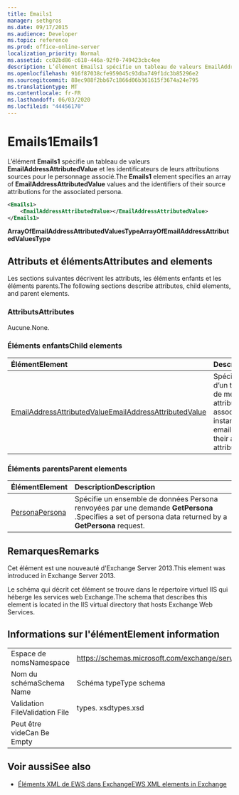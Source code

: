 ```yaml
---
title: Emails1
manager: sethgros
ms.date: 09/17/2015
ms.audience: Developer
ms.topic: reference
ms.prod: office-online-server
localization_priority: Normal
ms.assetid: cc02bd86-c618-446a-92f0-749423cbc4ee
description: L’élément Emails1 spécifie un tableau de valeurs EmailAddressAttributedValue et les identificateurs de leurs attributions sources pour le personnage associé.
ms.openlocfilehash: 916f87038cfe959045c93dba749f1dc3b85296e2
ms.sourcegitcommit: 88ec988f2bb67c1866d06b361615f3674a24e795
ms.translationtype: MT
ms.contentlocale: fr-FR
ms.lasthandoff: 06/03/2020
ms.locfileid: "44456170"
---
```

# <a name="emails1"></a><span data-ttu-id="6ad82-103">Emails1</span><span class="sxs-lookup"><span data-stu-id="6ad82-103">Emails1</span></span>

<span data-ttu-id="6ad82-104">L’élément **Emails1** spécifie un tableau de valeurs **EmailAddressAttributedValue** et les identificateurs de leurs attributions sources pour le personnage associé.</span><span class="sxs-lookup"><span data-stu-id="6ad82-104">The **Emails1** element specifies an array of **EmailAddressAttributedValue** values and the identifiers of their source attributions for the associated persona.</span></span> 
  
```XML
<Emails1>
    <EmailAddressAttributedValue></EmailAddressAttributedValue>
</Emails1>
```

 <span data-ttu-id="6ad82-105">**ArrayOfEmailAddressAttributedValuesType**</span><span class="sxs-lookup"><span data-stu-id="6ad82-105">**ArrayOfEmailAddressAttributedValuesType**</span></span>
## <a name="attributes-and-elements"></a><span data-ttu-id="6ad82-106">Attributs et éléments</span><span class="sxs-lookup"><span data-stu-id="6ad82-106">Attributes and elements</span></span>

<span data-ttu-id="6ad82-107">Les sections suivantes décrivent les attributs, les éléments enfants et les éléments parents.</span><span class="sxs-lookup"><span data-stu-id="6ad82-107">The following sections describe attributes, child elements, and parent elements.</span></span>
  
### <a name="attributes"></a><span data-ttu-id="6ad82-108">Attributs</span><span class="sxs-lookup"><span data-stu-id="6ad82-108">Attributes</span></span>

<span data-ttu-id="6ad82-109">Aucune.</span><span class="sxs-lookup"><span data-stu-id="6ad82-109">None.</span></span>
  
### <a name="child-elements"></a><span data-ttu-id="6ad82-110">Éléments enfants</span><span class="sxs-lookup"><span data-stu-id="6ad82-110">Child elements</span></span>

|<span data-ttu-id="6ad82-111">**Élément**</span><span class="sxs-lookup"><span data-stu-id="6ad82-111">**Element**</span></span>|<span data-ttu-id="6ad82-112">**Description**</span><span class="sxs-lookup"><span data-stu-id="6ad82-112">**Description**</span></span>|
|:-----|:-----|
|[<span data-ttu-id="6ad82-113">EmailAddressAttributedValue</span><span class="sxs-lookup"><span data-stu-id="6ad82-113">EmailAddressAttributedValue</span></span>](emailaddressattributedvalue.md) <br/> |<span data-ttu-id="6ad82-114">Spécifie une instance d’un tableau d’adresses de messagerie et les attributions associées.</span><span class="sxs-lookup"><span data-stu-id="6ad82-114">Specifies an instance of an array of email addresses and their associated attributions.</span></span>  <br/> |
   
### <a name="parent-elements"></a><span data-ttu-id="6ad82-115">Éléments parents</span><span class="sxs-lookup"><span data-stu-id="6ad82-115">Parent elements</span></span>

|<span data-ttu-id="6ad82-116">**Élément**</span><span class="sxs-lookup"><span data-stu-id="6ad82-116">**Element**</span></span>|<span data-ttu-id="6ad82-117">**Description**</span><span class="sxs-lookup"><span data-stu-id="6ad82-117">**Description**</span></span>|
|:-----|:-----|
|[<span data-ttu-id="6ad82-118">Persona</span><span class="sxs-lookup"><span data-stu-id="6ad82-118">Persona</span></span>](persona.md) <br/> |<span data-ttu-id="6ad82-119">Spécifie un ensemble de données Persona renvoyées par une demande **GetPersona** .</span><span class="sxs-lookup"><span data-stu-id="6ad82-119">Specifies a set of persona data returned by a **GetPersona** request.</span></span>  <br/> |
   
## <a name="remarks"></a><span data-ttu-id="6ad82-120">Remarques</span><span class="sxs-lookup"><span data-stu-id="6ad82-120">Remarks</span></span>

<span data-ttu-id="6ad82-121">Cet élément est une nouveauté d'Exchange Server 2013.</span><span class="sxs-lookup"><span data-stu-id="6ad82-121">This element was introduced in Exchange Server 2013.</span></span>
  
<span data-ttu-id="6ad82-122">Le schéma qui décrit cet élément se trouve dans le répertoire virtuel IIS qui héberge les services web Exchange.</span><span class="sxs-lookup"><span data-stu-id="6ad82-122">The schema that describes this element is located in the IIS virtual directory that hosts Exchange Web Services.</span></span>
  
## <a name="element-information"></a><span data-ttu-id="6ad82-123">Informations sur l'élément</span><span class="sxs-lookup"><span data-stu-id="6ad82-123">Element information</span></span>

|||
|:-----|:-----|
|<span data-ttu-id="6ad82-124">Espace de noms</span><span class="sxs-lookup"><span data-stu-id="6ad82-124">Namespace</span></span>  <br/> |https://schemas.microsoft.com/exchange/services/2006/types  <br/> |
|<span data-ttu-id="6ad82-125">Nom du schéma</span><span class="sxs-lookup"><span data-stu-id="6ad82-125">Schema Name</span></span>  <br/> |<span data-ttu-id="6ad82-126">Schéma type</span><span class="sxs-lookup"><span data-stu-id="6ad82-126">Type schema</span></span>  <br/> |
|<span data-ttu-id="6ad82-127">Validation File</span><span class="sxs-lookup"><span data-stu-id="6ad82-127">Validation File</span></span>  <br/> |<span data-ttu-id="6ad82-128">types. xsd</span><span class="sxs-lookup"><span data-stu-id="6ad82-128">types.xsd</span></span>  <br/> |
|<span data-ttu-id="6ad82-129">Peut être vide</span><span class="sxs-lookup"><span data-stu-id="6ad82-129">Can Be Empty</span></span>  <br/> ||
   
## <a name="see-also"></a><span data-ttu-id="6ad82-130">Voir aussi</span><span class="sxs-lookup"><span data-stu-id="6ad82-130">See also</span></span>



- [<span data-ttu-id="6ad82-131">Éléments XML de EWS dans Exchange</span><span class="sxs-lookup"><span data-stu-id="6ad82-131">EWS XML elements in Exchange</span></span>](ews-xml-elements-in-exchange.md)

